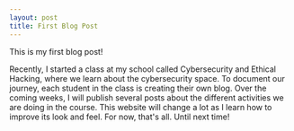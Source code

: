 ```yaml
---
layout: post
title: First Blog Post
---
```


This is my first blog post!

Recently, I started a class at my school called Cybersecurity and Ethical Hacking, where we learn about the cybersecurity space. To document our journey, each student in the class is creating their own blog. Over the coming weeks, I will publish several posts about the different activities we are doing in the course. This website will change a lot as I learn how to improve its look and feel. For now, that's all. Until next time!